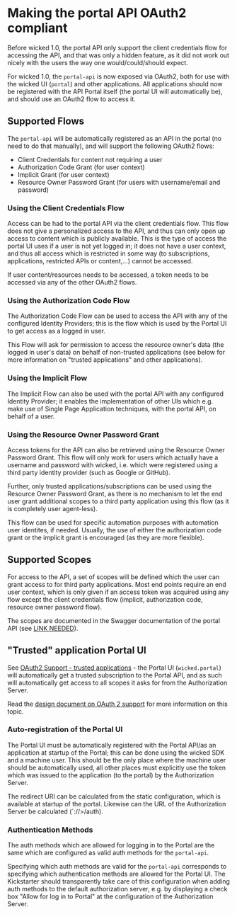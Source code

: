 # Making the portal API OAuth2 compliant

Before wicked 1.0, the portal API only support the client credentials flow for accessing the API, and that was only a hidden feature, as it did not work out nicely with the users the way one would/could/should expect.

For wicked 1.0, the `portal-api` is now exposed via OAuth2, both for use with the wicked UI (`portal`) and other applications. All applications should now be registered with the API Portal itself (the portal UI will automatically be), and should use an OAuth2 flow to access it.

## Supported Flows

The `portal-api` will be automatically registered as an API in the portal (no need to do that manually), and will support the following OAuth2 flows:

* Client Credentials for content not requiring a user
* Authorization Code Grant (for user context)
* Implicit Grant (for user context)
* Resource Owner Password Grant (for users with username/email and password)

### Using the Client Credentials Flow

Access can be had to the portal API via the client credentials flow. This flow does not give a personalized access to the API, and thus can only open up access to content which is publicly available. This is the type of access the portal UI uses if a user is not yet logged in; it does not have a user context, and thus all access which is restricted in some way (to subscriptions, applications, restricted APIs or content,...) cannot be accessed.

If user content/resources needs to be accessed, a token needs to be accessed via any of the other OAuth2 flows.

### Using the Authorization Code Flow

The Authorization Code Flow can be used to access the API with any of the configured Identity Providers; this is the flow which is used by the Portal UI to get access as a logged in user.

This Flow will ask for permission to access the resource owner's data (the logged in user's data) on behalf of non-trusted applications (see below for more information on "trusted applications" and other applications).

### Using the Implicit Flow

The Implicit Flow can also be used with the portal API with any configured Identity Provider; it enables the implementation of other UIs which e.g. make use of Single Page Application techniques, with the portal API, on behalf of a user.

### Using the Resource Owner Password Grant

Access tokens for the API can also be retrieved using the Resource Owner Password Grant. This flow will only work for users which actually have a username and password with wicked, i.e. which were registered using a third party identity provider (such as Google or GitHub).

Further, only trusted applications/subscriptions can be used using the Resource Owner Password Grant, as there is no mechanism to let the end user grant additional scopes to a third party application using this flow (as it is completely user agent-less).

This flow can be used for specific automation purposes with automation user identites, if needed. Usually, the use of either the authorization code grant or the implicit grant is encouraged (as they are more flexible).

## Supported Scopes

For access to the API, a set of scopes will be defined which the user can grant access to for third party applications. Most end points require an end user context, which is only given if an access token was acquired using any flow except the client credentials flow (implicit, authorization code, resource owner password flow).

The scopes are documented in the Swagger documentation of the portal API (see [LINK NEEDED](https://github.com/Haufe-Lexware/wicked.portal-api)).

## "Trusted" application Portal UI

See [OAuth2 Support - trusted applications](oauth2-support.md#trusted_apps) - the Portal UI (`wicked.portal`) will automatically get a trusted subscription to the Portal API, and as such will automatically get access to all scopes it asks for from the Authorization Server.

Read the [design document on OAuth 2 support](oauth2-support.md) for more information on this topic.

### Auto-registration of the Portal UI

The Portal UI must be automatically registered with the Portal API/as an application at startup of the Portal; this can be done using the wicked SDK and a machine user. This should be the only place where the machine user should be automatically used, all other places must explicitly use the token which was issued to the application (to the portal) by the Authorization Server.

The redirect URI can be calculated from the static configuration, which is available at startup of the portal. Likewise can the URL of the Authorization Server be calculated (`<schema>://<gateway host>>/auth).

### Authentication Methods

The auth methods which are allowed for logging in to the Portal are the same which are configured as valid auth methods for the `portal-api`.

Specifying which auth methods are valid for the `portal-api` corresponds to specifying which authentication methods are allowed for the Portal UI. The Kickstarter should transparently take care of this configuration when adding auth methods to the default authorization server, e.g. by displaying a check box "Allow for log in to Portal" at the configuration of the Authorization Server.
